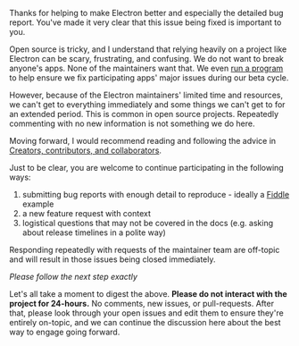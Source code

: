 Thanks for helping to make Electron better and especially the detailed bug report. You've made it very clear that this issue being fixed is important to you. 

Open source is tricky, and I understand that relying heavily on a project like Electron can be scary, frustrating, and confusing. We do not want to break anyone's apps. None of the maintainers want that. We even [run a program](https://electronjs.org/blog/app-feedback-program) to help ensure we fix participating apps' major issues during our beta cycle.

However, because of the Electron maintainers' limited time and resources, we can't get to everything immediately and some things we can't get to for an extended period. This is common in open source projects. Repeatedly commenting with no new information is not something we do here.

Moving forward, I would recommend reading and following the advice in [Creators, contributors, and collaborators](https://github.community/t5/Studies-in-Community/Creators-contributors-and-collaborators/ba-p/234).

Just to be clear, you are welcome to continue participating in the following ways:

1. submitting bug reports with enough detail to reproduce - ideally a [Fiddle](https://electronjs.org/fiddle) example
1. a new feature request with context
1. logistical questions that may not be covered in the docs (e.g. asking about release timelines in a polite way)

Responding repeatedly with requests of the maintainer team are off-topic and will result in those issues being closed immediately.

_Please follow the next step exactly_

Let's all take a moment to digest the above. **Please do not interact with the project for 24-hours.** No comments, new issues, or pull-requests. After that, please look through your open issues and edit them to ensure they're entirely on-topic, and we can continue the discussion here about the best way to engage going forward.

